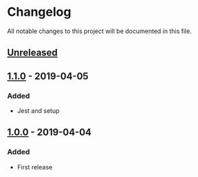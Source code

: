 # Changelog

All notable changes to this project will be documented in this file.

## [Unreleased](https://github.com/colomfernando/base-react-styled/compare/v1.1.0...HEAD)

## [1.1.0](https://github.com/colomfernando/base-react-styled/compare/v1.1.0...v1.0.0) - 2019-04-05

### Added

* Jest and setup

## [1.0.0](https://github.com/colomfernando/base-react-styled/releases/tag/v1.0.0) - 2019-04-04

### Added

* First release

